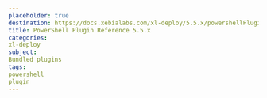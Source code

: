 ```yaml
---
placeholder: true
destination: https://docs.xebialabs.com/xl-deploy/5.5.x/powershellPluginManual.html
title: PowerShell Plugin Reference 5.5.x
categories:
xl-deploy
subject:
Bundled plugins
tags:
powershell
plugin
---
```

